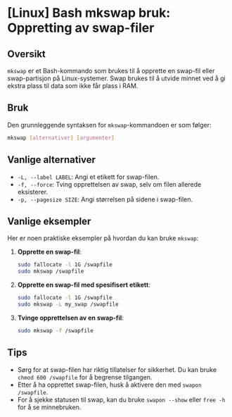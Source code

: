 # [Linux] Bash mkswap bruk: Oppretting av swap-filer

## Oversikt
`mkswap` er et Bash-kommando som brukes til å opprette en swap-fil eller swap-partisjon på Linux-systemer. Swap brukes til å utvide minnet ved å gi ekstra plass til data som ikke får plass i RAM.

## Bruk
Den grunnleggende syntaksen for `mkswap`-kommandoen er som følger:

```bash
mkswap [alternativer] [argumenter]
```

## Vanlige alternativer
- `-L, --label LABEL`: Angi et etikett for swap-filen.
- `-f, --force`: Tving opprettelsen av swap, selv om filen allerede eksisterer.
- `-p, --pagesize SIZE`: Angi størrelsen på sidene i swap-filen.

## Vanlige eksempler
Her er noen praktiske eksempler på hvordan du kan bruke `mkswap`:

1. **Opprette en swap-fil**:
   ```bash
   sudo fallocate -l 1G /swapfile
   sudo mkswap /swapfile
   ```

2. **Opprette en swap-fil med spesifisert etikett**:
   ```bash
   sudo fallocate -l 1G /swapfile
   sudo mkswap -L my_swap /swapfile
   ```

3. **Tvinge opprettelsen av en swap-fil**:
   ```bash
   sudo mkswap -f /swapfile
   ```

## Tips
- Sørg for at swap-filen har riktig tillatelser for sikkerhet. Du kan bruke `chmod 600 /swapfile` for å begrense tilgangen.
- Etter å ha opprettet swap-filen, husk å aktivere den med `swapon /swapfile`.
- For å sjekke statusen til swap, kan du bruke `swapon --show` eller `free -h` for å se minnebruken.